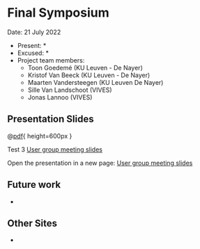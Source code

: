 # Final Symposium

Date: 21 July 2022

* Present:
  * 
* Excused:
  * 
* Project team members:
  * Toon Goedemé (KU Leuven - De Nayer)
  * Kristof Van Beeck (KU Leuven - De Nayer)
  * Maarten Vandersteegen (KU Leuven De Nayer)
  * Sille Van Landschoot (VIVES)
  * Jonas Lannoo (VIVES)

## Presentation Slides

@[pdf](https://ai-edge.be/AI-EDGE-Slotsymposium.pdf){ height=600px }

Test 3
[User group meeting slides](./assets/AI-EDGE-Slotsymposium.pdf)

Open the presentation in a new page:
[User group meeting slides](https://ai-edge.be/AI-EDGE-Slotsymposium.pdf)

## Future work

* 

## Other Sites

* 
